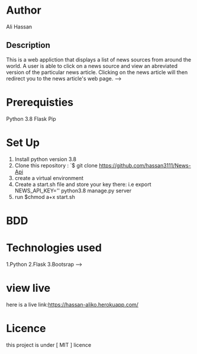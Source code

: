 
# Author
Ali Hassan

## Description
This is a web appliction that displays a list of news sources from around the world. A user is able to click on a news source and view an abreviated version of the particular news article. Clicking on the news article will then redirect you to the news article's web page.  -->


# Prerequisties
Python 3.8 Flask Pip 

# Set Up
1. Install python version 3.8
2. Clone this repository : `$ git clone https://github.com/hassan3111/News-Api
3. create a virtual environment
4. Create a start.sh file and store your key there: i.e export NEWS_API_KEY='' python3.8 manage.py server
5. run $chmod a+x start.sh




<!-- # BDD

| Behaviour                                                                                        |                                                                      Input                                                                       |                                                                                                 Output |
| ------------------------------------------------------------------------------------------------ | :----------------------------------------------------------------------------------------------------------------------------------------------: | -----------------------------------------------------------------------------------------------------: |
| Page loads, user arrives in the landing page, a list of all available news sources is displayed. | The user can click on any particular list group item to be directed to a separate page containing news highlights curated by the same publisher. | On clicking the "read more" button, the user is redirected to the main article to read the full story. |  |

es which direct the user to the source website to read full article details
 -->

# BDD





# Technologies used
1.Python 2.Flask 3.Bootsrap -->


# view live
here is a live link:https://hassan-aliko.herokuapp.com/


# Licence
this project is under [ MIT ] licence